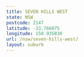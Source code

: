 ```yaml
---
title: SEVEN HILLS WEST
state: NSW
postcode: 2147
latitude: -33.766075
longitude: 150.935836
url: /nsw/seven-hills-west/
layout: suburb
---
```

